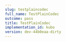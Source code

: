 ```yaml
---
slug: testplaincodec
full_name: TestPlainCodec
outcome: pass
title: TestPlainCodec
implementation_id: kubo
version: dev-44b0eaa-dirty
---
```


